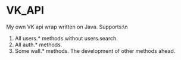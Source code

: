 VK_API
======
My own VK api wrap written on Java.
Supports:\n
1. All users.* methods without users.search.
2. All auth.* methods.
3. Some wall.* methods.
The development of other methods ahead.
